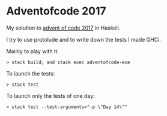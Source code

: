 # Adventofcode 2017

My solution to [advent of code 2017](http://adventofcode.com) in Haskell.

I try to use protolude and to write down the tests I made GHCi.

Mainly to play with it:

~~~
> stack build; and stack exec adventofcode-exe
~~~

To launch the tests:

~~~
> stack test
~~~

To launch only the tests of one day:

~~~
> stack test --test-arguments="-p \"Day 14\""
~~~
